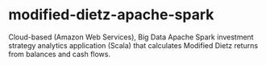 # modified-dietz-apache-spark
Cloud-based (Amazon Web Services), Big Data Apache Spark investment strategy analytics application (Scala) that calculates Modified Dietz returns from balances and cash flows.
